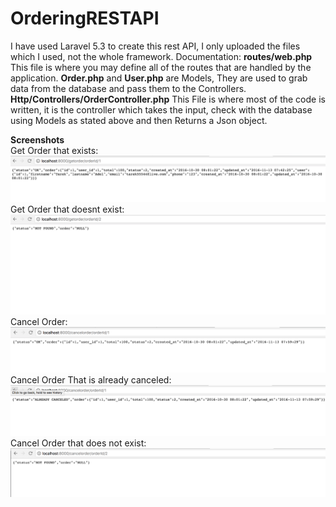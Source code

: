 # OrderingRESTAPI


I have used Laravel 5.3 to create this rest API, I only uploaded the files which I used, not the whole framework.
Documentation:
  <b>routes/web.php</b> This file is where you may define all of the routes that are handled by the application.
  <b>Order.php</b> and <b>User.php</b> are Models, They are used to grab data from the database and pass them to the Controllers.
  <b>Http/Controllers/OrderController.php</b> This File is where most of the code is written, it is the controller which takes the input, check with the database using Models as stated above and then Returns a Json object.
  
   <b>Screenshots</b> </br>
Get Order that exists:</br>
<img src="https://github.com/tarekwiz/OrderingRESTAPI/blob/master/1.png?raw=true"/></br>
Get Order that doesnt exist:</br>
<img src="https://github.com/tarekwiz/OrderingRESTAPI/blob/master/2.png?raw=true"/></br>
Cancel Order:</br>
<img src="https://github.com/tarekwiz/OrderingRESTAPI/blob/master/3.png?raw=true"/></br>
Cancel Order That is already canceled:</br>
<img src="https://github.com/tarekwiz/OrderingRESTAPI/blob/master/4.png?raw=true"/></br>
Cancel Order that does not exist:</br>
<img src="https://github.com/tarekwiz/OrderingRESTAPI/blob/master/5.png?raw=true"/></br>

  
 
  
